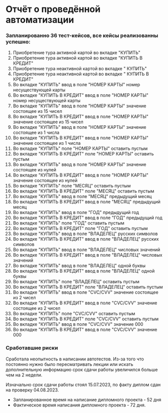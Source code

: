 # Отчёт о проведённой автоматизации
 ### Запланированно 36 тест-кейсов, все кейсы реализованны успешно:
 1. Приобретение тура активной картой во вкладке "КУПИТЬ"
 2. Приобретение тура активной картой во вкладке "КУПИТЬ В КРЕДИТ"
3. Приобретение тура неактивной картой во вкладке " КУПИТЬ"
4. Приобретение тура неактивной картой во вкладке " КУПИТЬ В КРЕДИТ"
5. Во вкладке "КУПИТЬ" ввод в поле "НОМЕР КАРТЫ" номер несуществующей карты
6. Во вкладке "КУПИТЬ В КРЕДИТ" ввод в поле "НОМЕР КАРТЫ" номер несуществующей карты
7. Во вкладке "КУПИТЬ" ввод в поле "НОМЕР КАРТЫ" значение состоящее из 15 чисел
8. Во вкладке "КУПИТЬ В КРЕДИТ" ввод в поле "НОМЕР КАРТЫ" значение состоящее из 15 чисел
9. Во вкладке "КУПИТЬ" ввод в поле "НОМЕР КАРТЫ" значение состоящее из 1 числа
10. Во вкладке "КУПИТЬ В КРЕДИТ" ввод в поле "НОМЕР КАРТЫ" значение состоящее из 1 числа
11. Во вкладке "КУПИТЬ" поле "НОМЕР КАРТЫ" оставить пустым
12. Во вкладке "КУПИТЬ В КРЕДИТ" поле "НОМЕР КАРТЫ" оставить пустым
13. Во вкладке "КУПИТЬ" ввод в поле "НОМЕР КАРТЫ" значение состоящее из нулей
14. Во вкладке "КУПИТЬ В КРЕДИТ" ввод в поле "НОМЕР КАРТЫ" значение состоящее из нулей
15. Во вкладке "КУПИТЬ" поле "МЕСЯЦ" оставить пустым
16. Во вкладке "КУПИТЬ В КРЕДИТ" поле "МЕСЯЦ" оставить пустым
17. Во вкладке "КУПИТЬ" ввод в поле "МЕСЯЦ" предыдущий месяц
18. Во вкладке "КУПИТЬ В КРЕДИТ" ввод в поле "МЕСЯЦ" предыдущий месяц
19. Во вкладке "КУПИТЬ" ввод в поле "ГОД" предыдущий год
20. Во вкладке "КУПИТЬ В КРЕДИТ" ввод в поле "ГОД" предыдущий год
21. Во вкладке "КУПИТЬ" поле "ГОД" оставить пустым
22. Во вкладке "КУПИТЬ В КРЕДИТ" поле "ГОД" оставить пустым
23. Во вкладке "КУПИТЬ" ввод в поле "ВЛАДЕЛЕЦ" русских символов
24. Во вкладке "КУПИТЬ В КРЕДИТ" ввод в поле "ВЛАДЕЛЕЦ" русских символов
25. Во вкладке "КУПИТЬ" ввод в поле "ВЛАДЕЛЕЦ" числовых значений
26. Во вкладке "КУПИТЬ В КРЕДИТ" ввод в поле "ВЛАДЕЛЕЦ" числовых значений
27. Во вкладке "КУПИТЬ" ввод в поле "ВЛАДЕЛЕЦ" одной буквы
28. Во вкладке "КУПИТЬ В КРЕДИТ" ввод в поле "ВЛАДЕЛЕЦ" одной буквы
29. Во вкладке "КУПИТЬ" поле "ВЛАДЕЛЕЦ" оставить пустым
30. Во вкладке "КУПИТЬ В КРЕДИТ" поле "ВЛАДЕЛЕЦ" оставить пустым
31. Во вкладке "КУПИТЬ" ввод в поле "CVC/CVV" значение состоящее из 2 чисел
32. Во вкладке "КУПИТЬ В КРЕДИТ" ввод в поле "CVC/CVV" значение состоящее из 2 чисел
33. Во вкладке "КУПИТЬ" поле "CVC/CVV" оставить пустым
34. Во вкладке "КУПИТЬ В КРЕДИТ" поле "CVC/CVV" оставить пустым
35. Во вкладке "КУПИТЬ" ввод в поле "CVC/CVV" значение 000
36. Во вкладке "КУПИТЬ В КРЕДИТ" ввод в поле "CVC/CVV" значение 000

### Сработавшие риски
Сработала неопытность в написании автотестов. Из-за того что постоянно нужно было пересматривать лекции или искать дополнительную информацию срок сдачи работы увеличился больше чем на 2 недели.

Изначально срок сдачи работы стоял 15.07.2023, по факту диплом сдан на проверку 04.08.2023.

* Запланированное время на написание дипломного проекта - 52 дня
* Фактическое время написания дипломного проекта - 72 дня.
